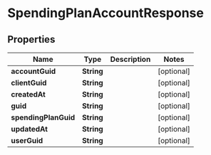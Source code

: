 

# SpendingPlanAccountResponse


## Properties

| Name | Type | Description | Notes |
|------------ | ------------- | ------------- | -------------|
|**accountGuid** | **String** |  |  [optional] |
|**clientGuid** | **String** |  |  [optional] |
|**createdAt** | **String** |  |  [optional] |
|**guid** | **String** |  |  [optional] |
|**spendingPlanGuid** | **String** |  |  [optional] |
|**updatedAt** | **String** |  |  [optional] |
|**userGuid** | **String** |  |  [optional] |



